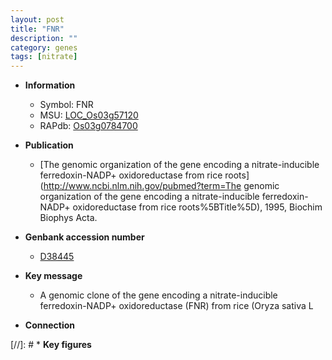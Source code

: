 ```yaml
---
layout: post
title: "FNR"
description: ""
category: genes
tags: [nitrate]
---
```


* **Information**  
    + Symbol: FNR  
    + MSU: [LOC_Os03g57120](http://rice.plantbiology.msu.edu/cgi-bin/ORF_infopage.cgi?orf=LOC_Os03g57120)  
    + RAPdb: [Os03g0784700](http://rapdb.dna.affrc.go.jp/viewer/gbrowse_details/irgsp1?name=Os03g0784700)  

* **Publication**  
    + [The genomic organization of the gene encoding a nitrate-inducible ferredoxin-NADP+ oxidoreductase from rice roots](http://www.ncbi.nlm.nih.gov/pubmed?term=The genomic organization of the gene encoding a nitrate-inducible ferredoxin-NADP+ oxidoreductase from rice roots%5BTitle%5D), 1995, Biochim Biophys Acta.

* **Genbank accession number**  
    + [D38445](http://www.ncbi.nlm.nih.gov/nuccore/D38445)

* **Key message**  
    + A genomic clone of the gene encoding a nitrate-inducible ferredoxin-NADP+ oxidoreductase (FNR) from rice (Oryza sativa L

* **Connection**  

[//]: # * **Key figures**  


